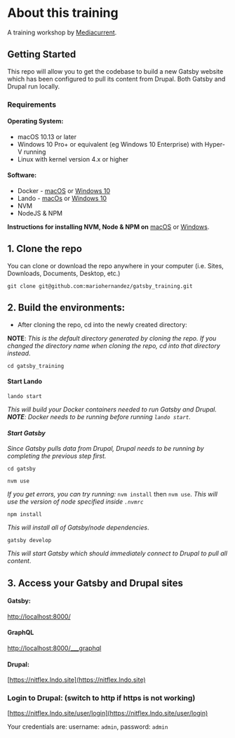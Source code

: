 # About this training

A training workshop by [Mediacurrent](https://mediacurrent.com).

## Getting Started

This repo will allow you to get the codebase to build a new Gatsby website which has been configured to pull its content from Drupal. Both Gatsby and Drupal run locally.

### Requirements

#### Operating System:

* macOS 10.13 or later
* Windows 10 Pro+ or equivalent \(eg Windows 10 Enterprise\) with Hyper-V running
* Linux with kernel version 4.x or higher

#### Software:

* Docker - [macOS](https://docs.docker.com/docker-for-mac/install/) or [Windows 10](https://docs.docker.com/docker-for-windows/install/)
* Lando - [macOs](https://docs.lando.dev/basics/installation.html#macos) or [Windows 10](https://medium.com/@jiles/installing-lando-docker-and-composer-on-a-windows-10-pro-environment-e405efba2c96)
* NVM
* NodeJS & NPM

**Instructions for installing NVM, Node & NPM on** [macOS](https://medium.com/@jamesauble/install-nvm-on-mac-with-brew-adb921fb92cc) or [Windows](https://codeburst.io/nvm-for-windows-how-to-install-and-use-13b7a4209791).

## 1. Clone the repo

You can clone or download the repo anywhere in your computer \(i.e. Sites, Downloads, Documents, Desktop, etc.\)

```text
git clone git@github.com:mariohernandez/gatsby_training.git
```

## 2. Build the environments:

* After cloning the repo, cd into the newly created directory:

**NOTE**: _This is the default directory generated by cloning the repo. If you changed the directory name when cloning the repo, cd into that directory instead_.

```text
cd gatsby_training
```

#### Start Lando

```text
lando start
```

_This will build your Docker containers needed to run Gatsby and Drupal. **NOTE**: Docker needs to be running before running `lando start`._

#### _Start Gatsby_

_Since Gatsby pulls data from Drupal, Drupal needs to be running by completing the previous step first._

```text
cd gatsby
```

```text
nvm use
```

_If you get errors, you can try running:_ `nvm install` then `nvm use`. _This will use the version of node specified inside `.nvmrc`_

```text
npm install
```

_This will install all of Gatsby/node dependencies_.

```text
gatsby develop
```

_This will start Gatsby which should immediately connect to Drupal to pull all content_.

## 3. Access your Gatsby and Drupal sites

#### Gatsby:

[http://localhost:8000/](http://localhost:8000/)

#### GraphQL

[http://localhost:8000/\_\_\_graphql](http://localhost:8000/___graphql)

#### Drupal:

[https://nitflex.lndo.site](https://nitflex.lndo.site)

### Login to Drupal: \(switch to http if https is not working\)

[https://nitflex.lndo.site/user/login](https://nitflex.lndo.site/user/login)

Your credentials are: username: `admin`, password: `admin`


